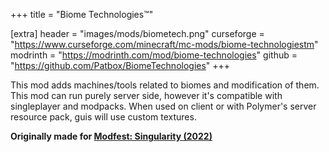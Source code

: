 +++
title = "Biome Technologies™"

[extra]
header = "images/mods/biometech.png"
curseforge = "https://www.curseforge.com/minecraft/mc-mods/biome-technologiestm"
modrinth = "https://modrinth.com/mod/biome-technologies"
github = "https://github.com/Patbox/BiomeTechnologies"
+++

This mod adds machines/tools related to biomes and modification of them. This mod can run purely server side, 
however it's compatible with singleplayer and modpacks. 
When used on client or with Polymer's server resource pack, guis will use custom textures.

**Originally made for [Modfest: Singularity (2022)](https://modfest.net/)**
